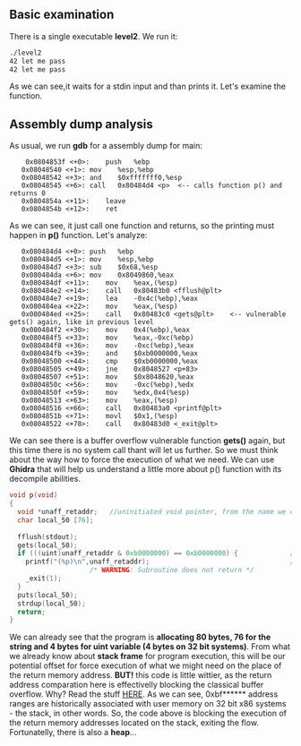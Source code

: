 ## Basic examination
There is a single executable **level2**. We run it:
~~~bash
./level2
42 let me pass
42 let me pass
~~~
As we can see,it waits for a stdin input and than prints it. Let's examine the function.

## Assembly dump analysis
As usual, we run **gdb** for a assembly dump for main:
~~~assembly
    0x0804853f <+0>:	push   %ebp
   0x08048540 <+1>:	mov    %esp,%ebp
   0x08048542 <+3>:	and    $0xfffffff0,%esp
   0x08048545 <+6>:	call   0x80484d4 <p>  <-- calls function p() and returns 0
   0x0804854a <+11>:	leave
   0x0804854b <+12>:	ret
~~~
As we can see, it just call one function and returns, so the printing must happen in **p()** function. Let's analyze:
~~~assembly
   0x080484d4 <+0>:	push   %ebp
   0x080484d5 <+1>:	mov    %esp,%ebp
   0x080484d7 <+3>:	sub    $0x68,%esp
   0x080484da <+6>:	mov    0x8049860,%eax
   0x080484df <+11>:	mov    %eax,(%esp)
   0x080484e2 <+14>:	call   0x80483b0 <fflush@plt>
   0x080484e7 <+19>:	lea    -0x4c(%ebp),%eax
   0x080484ea <+22>:	mov    %eax,(%esp)
   0x080484ed <+25>:	call   0x80483c0 <gets@plt>    <-- vulnerable gets() again, like in previous level
   0x080484f2 <+30>:	mov    0x4(%ebp),%eax
   0x080484f5 <+33>:	mov    %eax,-0xc(%ebp)
   0x080484f8 <+36>:	mov    -0xc(%ebp),%eax
   0x080484fb <+39>:	and    $0xb0000000,%eax
   0x08048500 <+44>:	cmp    $0xb0000000,%eax
   0x08048505 <+49>:	jne    0x8048527 <p+83>
   0x08048507 <+51>:	mov    $0x8048620,%eax
   0x0804850c <+56>:	mov    -0xc(%ebp),%edx
   0x0804850f <+59>:	mov    %edx,0x4(%esp)
   0x08048513 <+63>:	mov    %eax,(%esp)
   0x08048516 <+66>:	call   0x80483a0 <printf@plt>
   0x0804851b <+71>:	movl   $0x1,(%esp)
   0x08048522 <+78>:	call   0x80483d0 <_exit@plt>
~~~
We can see there is a buffer overflow vulnerable function **gets()** again, but this time there is no system call thant will let us further. So we must think about the way how to force the execution of what we need. We can use **Ghidra** that will help us understand a little more about p() function with its decompile abilities.
~~~C
void p(void)
{
  void *unaff_retaddr;   //uninitiated void pointer, from the name we can assume it is for storing return address. 
  char local_50 [76];
  
  fflush(stdout);
  gets(local_50);
  if (((uint)unaff_retaddr & 0xb0000000) == 0xb0000000) {             //casted as unsigned int (4 bytes), comparing the return address with bitwise AND with 0xb0000000
    printf("(%p)\n",unaff_retaddr);                                   //if true, prints it and exits with 1.
                    /* WARNING: Subroutine does not return */
    _exit(1);
  }
  puts(local_50);
  strdup(local_50);
  return;
}
~~~
We can already see that the program is **allocating 80 bytes, 76 for the string and 4 bytes for uint variable (4 bytes on 32 bit systems)**. From what we already know about **stack frame** for program execution, this will be our potential offset for force execution of what we might need on the place of the return memory address. **BUT!** this code is little wittier, as the return address comparation here is effectivelly blocking the classical buffer overflow. Why? Read the stuff [HERE](https://unix.stackexchange.com/questions/509607/how-a-64-bit-process-virtual-address-space-is-divided-in-linux). As we can see, 0xbf****** address ranges are historically associated with user memory on 32 bit x86 systems - the stack, in other words. So, the code above is blocking the execution of the return memory addresses located on the stack, exiting the flow. Fortunatelly, there is also a **heap**...


